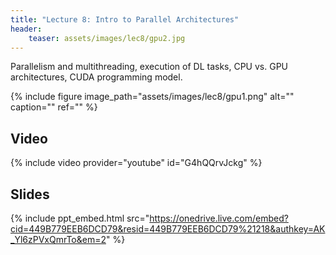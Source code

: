 ```yaml
---
title: "Lecture 8: Intro to Parallel Architectures"
header:
    teaser: assets/images/lec8/gpu2.jpg
---
```


Parallelism and multithreading, execution of DL tasks, CPU vs. GPU architectures, CUDA programming model.

{% include figure image_path="assets/images/lec8/gpu1.png" alt="" caption="" ref="" %}

## Video

{% include video provider="youtube" id="G4hQQrvJckg" %}

## Slides

{% include ppt_embed.html
src="https://onedrive.live.com/embed?cid=449B779EEB6DCD79&resid=449B779EEB6DCD79%21218&authkey=AK_Yl6zPVxQmrTo&em=2" %}

